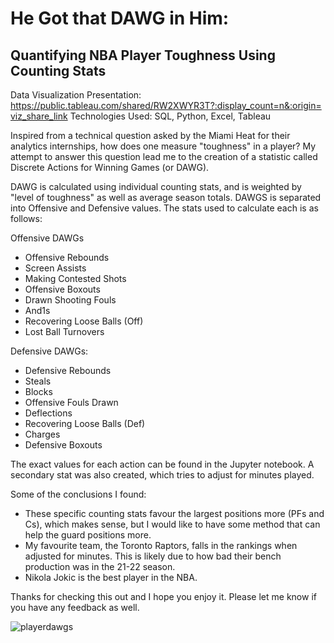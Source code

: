 # He Got that DAWG in Him:
## Quantifying NBA Player Toughness Using Counting Stats

Data Visualization Presentation: https://public.tableau.com/shared/RW2XWYR3T?:display_count=n&:origin=viz_share_link
Technologies Used: SQL, Python, Excel, Tableau

Inspired from a technical question asked by the Miami Heat for their analytics internships, how does one measure "toughness" in a player? My attempt to answer this question lead me to the creation of a statistic called Discrete Actions for Winning Games (or DAWG).

DAWG is calculated using individual counting stats, and is weighted by "level of toughness" as well as average season totals. DAWGS is separated into Offensive and Defensive values. The stats used to calculate each is as follows:

Offensive DAWGs
  - Offensive Rebounds
  - Screen Assists
  - Making Contested Shots
  - Offensive Boxouts
  - Drawn Shooting Fouls
  - And1s
  - Recovering Loose Balls (Off)
  - Lost Ball Turnovers
  
 Defensive DAWGs:
  - Defensive Rebounds
  - Steals
  - Blocks
  - Offensive Fouls Drawn
  - Deflections
  - Recovering Loose Balls (Def)
  - Charges
  - Defensive Boxouts
  
 The exact values for each action can be found in the Jupyter notebook. A secondary stat was also created, which tries to adjust for minutes played. 
  
 Some of the conclusions I found:
  - These specific counting stats favour the largest positions more (PFs and Cs), which makes sense, but I would like to have some method that can help the guard     positions more.
  - My favourite team, the Toronto Raptors, falls in the rankings when adjusted for minutes. This is likely due to how bad their bench production was in the 21-22 season.
  - Nikola Jokic is the best player in the NBA. 
  
  Thanks for checking this out and I hope you enjoy it. Please let me know if you have any feedback as well.


![playerdawgs](https://user-images.githubusercontent.com/26802284/200697499-9e5797c8-d9c3-4b08-907f-3732adfecd97.PNG)
